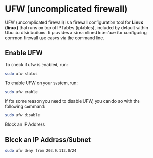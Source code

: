# UFW (uncomplicated firewall)
UFW (uncomplicated firewall) is a firewall configuration tool for **Linux (linux)** that runs on top of IPTables (iptables), included by default within Ubuntu distributions. It provides a streamlined interface for configuring common firewall use cases via the command line.

## Enable UFW

To check if ufw is enabled, run:
```bash
sudo ufw status
```

To enable UFW on your system, run:
```bash
sudo ufw enable
```

If for some reason you need to disable UFW, you can do so with the following command:
```bash
sudo ufw disable
```

Block an IP Address

## Block an IP Address/Subnet

```bash
sudo ufw deny from 203.0.113.0/24
```

